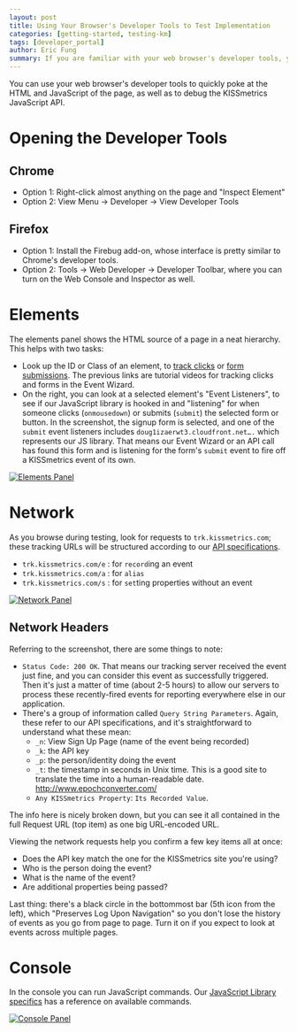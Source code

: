 ```yaml
---
layout: post
title: Using Your Browser's Developer Tools to Test Implementation
categories: [getting-started, testing-km]
tags: [developer_portal]
author: Eric Fung
summary: If you are familiar with your web browser's developer tools, you can quickly examine the HTML and JavaScript of the page to debug the KISSmetrics JavaScript API.
---
```

You can use your web browser's developer tools to quickly poke at the HTML and JavaScript of the page, as well as to debug the KISSmetrics JavaScript API.

<a name="opening-the-developer-tools"></a>
# Opening the Developer Tools

## Chrome

* Option 1: Right-click almost anything on the page and "Inspect Element"
* Option 2: View Menu  -> Developer -> View Developer Tools

## Firefox

* Option 1: Install the Firebug add-on, whose interface is pretty similar to Chrome's developer tools.
* Option 2: Tools -> Web Developer -> Developer Toolbar, where you can turn on the Web Console and Inspector as well.

<a name="elements"></a>
# Elements

The elements panel shows the HTML source of a page in a neat hierarchy. This helps with two tasks:

* Look up the ID or Class of an element, to [track clicks][clickvid] or [form submissions][formvid]. The previous links are tutorial videos for tracking clicks and forms in the Event Wizard.
* On the right, you can look at a selected element's "Event Listeners", to see if our JavaScript library is hooked in and "listening" for when someone clicks (`onmousedown`) or submits (`submit`) the selected form or button. In the screenshot, the signup form is selected, and one of the `submit` event listeners includes `doug1izaerwt3.cloudfront.net….` which represents our JS library. That means our Event Wizard or an API call has found this form and is listening for the form's `submit` event to fire off a KISSmetrics event of its own.

[![Elements Panel][elements-ss]][elements-ss]

<a name="network"></a>
# Network

As you browse during testing, look for requests to `trk.kissmetrics.com`; these tracking URLs will be structured according to our [API specifications][specs].

* `trk.kissmetrics.com/e` : for `record`ing an event
* `trk.kissmetrics.com/a` : for `alias`
* `trk.kissmetrics.com/s` : for `set`ting properties without an event

[![Network Panel][network-ss]][network-ss]

## Network Headers

Referring to the screenshot, there are some things to note:

* `Status Code: 200 OK`. That means our tracking server received the event just fine, and you can consider this event as successfully triggered. Then it's just a matter of time (about 2-5 hours) to allow our servers to process these recently-fired events for reporting everywhere else in our application.
* There's a group of information called `Query String Parameters`. Again, these refer to our API specifications, and it's straightforward to understand what these mean:
  - `_n`: View Sign Up Page (name of the event being recorded)
  - `_k`: the API key
  - `_p`: the person/identity doing the event
  - `_t`: the timestamp in seconds in Unix time. This is a good site to translate the time into a human-readable date. http://www.epochconverter.com/
  - `Any KISSmetrics Property`: `Its Recorded Value`.
  
The info here is nicely broken down, but you can see it all contained in the full Request URL (top item) as one big URL-encoded URL.

Viewing the network requests help you confirm a few key items all at once:

* Does the API key match the one for the KISSmetrics site you're using?
* Who is the person doing the event?
* What is the name of the event?
* Are additional properties being passed?

Last thing: there's a black circle in the bottommost bar (5th icon from the left), which "Preserves Log Upon Navigation" so you don't lose the history of events as you go from page to page. Turn it on if you expect to look at events across multiple pages.

<a name="console"></a>
# Console

In the console you can run JavaScript commands. Our [JavaScript Library specifics][js-specific] has a reference on available commands.

[![Console Panel][console-ss]][console-ss]


[js-specific]: /apis/javascript/javascript-specific

[network-ss]: https://s3.amazonaws.com/kissmetrics-support-files/assets/getting-started/testing-km/network.png
[elements-ss]: https://s3.amazonaws.com/kissmetrics-support-files/assets/getting-started/testing-km/elements.png
[console-ss]: https://s3.amazonaws.com/kissmetrics-support-files/assets/getting-started/testing-km/console.png

[clickvid]: /tutorial/event-library-tutorial/events-clicks-tutorial
[formvid]: /tutorial/event-library-tutorial/events-form-tutorial

[specs]: /apis/specifications

